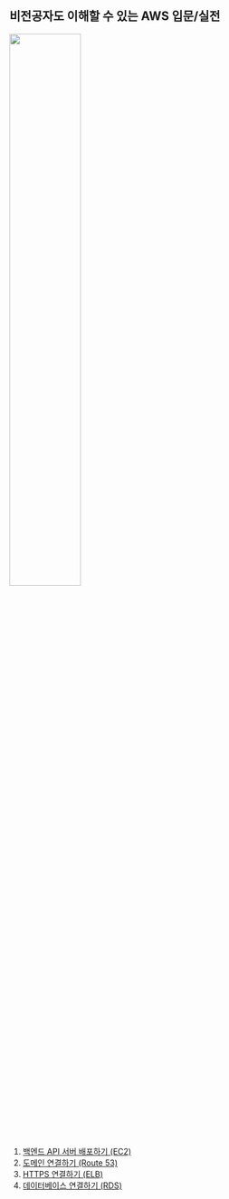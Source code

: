 ## 비전공자도 이해할 수 있는 AWS 입문/실전
<img src="https://github.com/hyewon218/kim-jpa2/assets/126750615/aedb5887-0aaa-4c89-abba-bb0b6816826a" width="50%"/><br>


1. [백엔드 API 서버 배포하기 (EC2)](https://github.com/hyewon218/aws-study/blob/master/docs/section-01.md)
2. [도메인 연결하기 (Route 53)](https://github.com/hyewon218/aws-study/blob/master/docs/section-02.md)
3. [HTTPS 연결하기 (ELB)](https://github.com/hyewon218/aws-study/blob/master/docs/section-03.md)
4. [데이터베이스 연결하기 (RDS)](https://github.com/hyewon218/aws-study/blob/master/docs/section-04.md)
